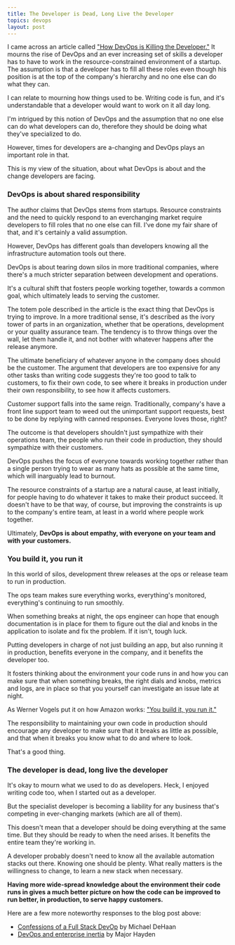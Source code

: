 ```yaml
---
title: The Developer is Dead, Long Live the Developer
topics: devops
layout: post
---
```

I came across an article called ["How DevOps is Killing the Developer."](http://jeffknupp.com/blog/2014/04/15/how-devops-is-killing-the-developer/) It mourns the rise of DevOps and an ever increasing set of skills a developer has to have to work in the resource-constrained environment of a startup. The assumption is that a developer has to fill all these roles even though his position is at the top of the company's hierarchy and no one else can do what they can.

I can relate to mourning how things used to be. Writing code is fun, and it's understandable that a developer would want to work on it all day long.

I'm intrigued by this notion of DevOps and the assumption that no one else can do what developers can do, therefore they should be doing what they've specialized to do.

However, times for developers are a-changing and DevOps plays an important role in that.

This is my view of the situation, about what DevOps is about and the change developers are facing.

### DevOps is about shared responsibility

The author claims that DevOps stems from startups. Resource constraints and the need to quickly respond to an everchanging market require developers to fill roles that no one else can fill. I've done my fair share of that, and it's certainly a valid assumption.

However, DevOps has different goals than developers knowing all the infrastructure automation tools out there.

DevOps is about tearing down silos in more traditional companies, where there's a much stricter separation between development and operations.

It's a cultural shift that fosters people working together, towards a common goal, which ultimately leads to serving the customer.

The totem pole described in the article is the exact thing that DevOps is trying to improve. In a more traditional sense, it's described as the ivory tower of parts in an organization, whether that be operations, development or your quality assurance team. The tendency is to throw things over the wall, let them handle it, and not bother with whatever happens after the release anymore.

The ultimate beneficiary of whatever anyone in the company does should be the customer. The argument that developers are too expensive for any other tasks than writing code suggests they're too good to talk to customers, to fix their own code, to see where it breaks in production under their own responsibility, to see how it affects customers.

Customer support falls into the same reign. Traditionally, company's have a front line support team to weed out the unimportant support requests, best to be done by replying with canned responses. Everyone loves those, right?

The outcome is that developers shouldn't just sympathize with their operations team, the people who run their code in production, they should sympathize with their customers.

DevOps pushes the focus of everyone towards working together rather than a single person trying to wear as many hats as possible at the same time, which will inarguably lead to burnout.

The resource constraints of a startup are a natural cause, at least initially, for people having to do whatever it takes to make their product succeed. It doesn't have to be that way, of course, but improving the constraints is up to the company's entire team, at least in a world where people work together.

Ultimately, **DevOps is about empathy, with everyone on your team and with your customers.**

### You build it, you run it

In this world of silos, development threw releases at the ops or release team to run in production.

The ops team makes sure everything works, everything's monitored, everything's continuing to run smoothly.

When something breaks at night, the ops engineer can hope that enough documentation is in place for them to figure out the dial and knobs in the application to isolate and fix the problem. If it isn't, tough luck.

Putting developers in charge of not just building an app, but also running it in production, benefits everyone in the company, and it benefits the developer too.

It fosters thinking about the environment your code runs in and how you can make sure that when something breaks, the right dials and knobs, metrics and logs, are in place so that you yourself can investigate an issue late at night.

As Werner Vogels put it on how Amazon works: ["You build it, you run it."](https://queue.acm.org/detail.cfm?id=1142065)

The responsibility to maintaining your own code in production should encourage any developer to make sure that it breaks as little as possible, and that when it breaks you know what to do and where to look.

That's a good thing.

### The developer is dead, long live the developer

It's okay to mourn what we used to do as developers. Heck, I enjoyed writing code too, when I started out as a developer.

But the specialist developer is becoming a liability for any business that's competing in ever-changing markets (which are all of them).

This doesn't mean that a developer should be doing everything at the same time. But they should be ready to when the need arises. It benefits the entire team they're working in.

A developer probably doesn't need to know all the available automation stacks out there. Knowing one should be plenty. What really matters is the willingness to change, to learn a new stack when necessary.

**Having more wide-spread knowledge about the environment their code runs in gives a much better picture on how the code can be improved to run better, in production, to serve happy customers.**

Here are a few more noteworthy responses to the blog post above:

* [Confessions of a Full Stack DevOp](http://www.ansible.com/blog/confessions-of-a-full-stack-devop) by Michael DeHaan
* [DevOps and enterprise inertia](http://major.io/2014/04/17/devops-and-enterprise-inertia/) by Major Hayden
